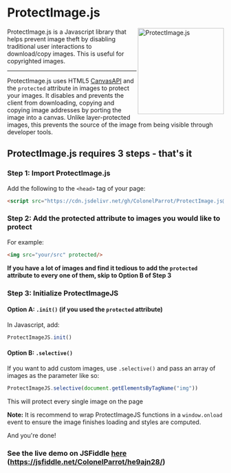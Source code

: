 # ProtectImage.js

<img src="https://user-images.githubusercontent.com/65585002/115808078-ca1a5c80-a3b7-11eb-9b13-5ba146baef3a.png" height="200" align="right" alt="ProtectImage.js">
ProtectImage.js is a Javascript library that helps prevent image theft by disabling traditional user interactions to download/copy images. This is useful for copyrighted images.
<hr>


ProtectImage.js uses HTML5 [CanvasAPI](https://developer.mozilla.org/en-US/docs/Web/API/Canvas_API) and the `protected` attribute in images to protect your images. It disables and prevents the client from downloading, copying and copying image addresses by porting the image into a canvas. Unlike layer-protected images, this prevents the source of the image from being visible through developer tools.


## ProtectImage.js requires 3 steps - that's it

### Step 1: Import ProtectImage.js

Add the following to the `<head>` tag of your page:

```html
<script src="https://cdn.jsdelivr.net/gh/ColonelParrot/ProtectImage.js@latest/src/script.min.js"></script>
```

### Step 2: Add the protected attribute to images you would like to protect

For example:

```html
<img src="your/src" protected/>
```

**If you have a lot of images and find it tedious to add the `protected` attribute to every one of them, skip to Option B of Step 3**

### Step 3: Initialize ProtectImageJS

#### Option A: `.init()` (if you used the `protected` attribute)

In Javascript, add:

```javascript
ProtectImageJS.init()
```

#### Option B: `.selective()`

If you want to add custom images, use `.selective()` and pass an array of images as the parameter like so:

```javascript
ProtectImageJS.selective(document.getElementsByTagName("img"))
```

This will protect every single image on the page

**Note:** It is recommend to wrap ProtectImageJS functions in a `window.onload` event to ensure the image finishes loading and styles are computed.

And you're done!

### See the live demo on JSFiddle [here](https://jsfiddle.net/ColonelParrot/he9ajn28/) (https://jsfiddle.net/ColonelParrot/he9ajn28/)
